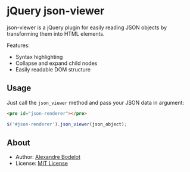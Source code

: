 # jQuery json-viewer

json-viewer is a jQuery plugin for easily reading JSON objects by transforming them into HTML elements.

Features:
- Syntax highlighting
- Collapse and expand child nodes
- Easily readable DOM structure

## Usage

Just call the `json_viewer` method and pass your JSON data in argument:
```html
<pre id="json-renderer"></pre>
```

```js
$('#json-renderer').json_viewer(json_object);
```

## About

- Author: [Alexandre Bodelot](https//github.com/abodelot)
- License: [MIT License](http://opensource.org/licenses/MIT)
